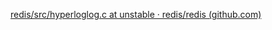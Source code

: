 ---
---
[redis/src/hyperloglog.c at unstable · redis/redis (github.com)](https://github.com/redis/redis/blob/unstable/src/hyperloglog.c)

